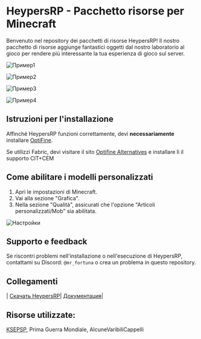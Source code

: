 # HeypersRP - Pacchetto risorse per Minecraft

Benvenuto nel repository dei pacchetti di risorse HeypersRP! Il nostro pacchetto di risorse aggiunge fantastici oggetti dal nostro laboratorio al gioco per rendere più interessante la tua esperienza di gioco sul server.

![Пример1](https://github.com/mrf0rtuna4/HeypersRP/assets/108610775/60e99f15-0494-4cce-b874-0ec0bffb9ebf)

![Пример2](https://github.com/mrf0rtuna4/HeypersRP/assets/108610775/765487b4-c2fa-4717-8587-d9ebde634868)

![Пример3](https://github.com/mrf0rtuna4/HeypersRP/assets/108610775/e30772e3-57c7-434f-be59-6d2f95a0d27a)

![Пример4](https://github.com/mrf0rtuna4/HeypersRP/assets/108610775/823d1c6c-bfb5-4d3f-a39a-1d78ca6c0d5c)

## Istruzioni per l'installazione

Affinché HeypersRP funzioni correttamente, devi __necessariamente__ installare [OptiFine](https://www.optifine.net/downloads). 

Se utilizzi Fabric, devi visitare il sito [Optifine Alternatives](https://optifine.alternatives.lambdaurora.dev/) e installare lì il supporto CIT+CEM

## Come abilitare i modelli personalizzati

1. Apri le impostazioni di Minecraft.
2. Vai alla sezione "Grafica".
3. Nella sezione "Qualità", assicurati che l'opzione "Articoli personalizzati/Mob" sia abilitata.

![Настройки](https://user-images.githubusercontent.com/108610775/212486218-3e8d7413-22e9-4d4a-81fd-76997ffe98a6.png)

## Supporto e feedback

Se riscontri problemi nell'installazione o nell'esecuzione di HeypersRP, contattami su Discord: `@mr_fortuna` o crea un problema in questo repository.

## Collegamenti

| [Скачать HeypersRP](https://modrinth.com/resourcepack/heypersrp)| [Документация](https://github.com/mrf0rtuna4/HeypersRP/blob/master/Documentation.md)|

## Risorse utilizzate:

[KSEPSP](https://vk.com/ksepsp), Prima Guerra Mondiale, AlcuneVaribiliCappelli
